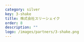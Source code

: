 ```yaml
---
category: silver
key: 3-shake
title: 株式会社スリーシェイク
order: 8
description: ""
logo: /images/partners/3-shake.png
---
```


